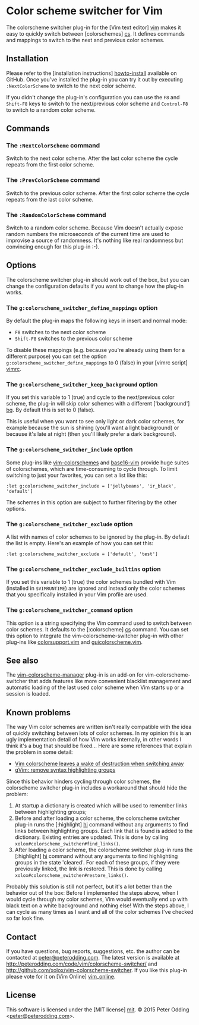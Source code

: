 # Color scheme switcher for Vim

The colorscheme switcher plug-in for the [Vim text editor] [vim] makes it easy to quickly switch between [colorschemes] [cs]. It defines commands and mappings to switch to the next and previous color schemes.

## Installation

Please refer to the [installation instructions] [howto-install] available on GitHub. Once you've installed the plug-in you can try it out by executing `:NextColorScheme` to switch to the next color scheme.

If you didn't change the plug-in's configuration you can use the `F8` and `Shift-F8` keys to switch to the next/previous color scheme and `Control-F8` to switch to a random color scheme.

## Commands

### The `:NextColorScheme` command

Switch to the next color scheme. After the last color scheme the cycle repeats from the first color scheme.

### The `:PrevColorScheme` command

Switch to the previous color scheme. After the first color scheme the cycle repeats from the last color scheme.

### The `:RandomColorScheme` command

Switch to a random color scheme. Because Vim doesn't actually expose random numbers the microseconds of the current time are used to improvise a source of randomness. It's nothing like real randomness but convincing enough for this plug-in :-).

## Options

The colorscheme switcher plug-in should work out of the box, but you can change the configuration defaults if you want to change how the plug-in works.

### The `g:colorscheme_switcher_define_mappings` option

By default the plug-in maps the following keys in insert and normal mode:

- `F8` switches to the next color scheme
- `Shift-F8` switches to the previous color scheme

To disable these mappings (e.g. because you're already using them for a different purpose) you can set the option `g:colorscheme_switcher_define_mappings` to 0 (false) in your [vimrc script] [vimrc].

### The `g:colorscheme_switcher_keep_background` option

If you set this variable to 1 (true) and cycle to the next/previous color scheme, the plug-in will skip color schemes with a different ['background'] [bg]. By default this is set to 0 (false).

This is useful when you want to see only light or dark color schemes, for example because the sun is shining (you'll want a light background) or because it's late at night (then you'll likely prefer a dark background).

### The `g:colorscheme_switcher_include` option

Some plug-ins like [vim-colorschemes][vcs] and [base16-vim][b16] provide huge suites of colorschemes, which are time-consuming to cycle through.  To limit switching to just your favorites, you can set a list like this:

    :let g:colorscheme_switcher_include = ['jellybeans', 'ir_black', 'default']

The schemes in this option are subject to further filtering by the other options.

### The `g:colorscheme_switcher_exclude` option

A list with names of color schemes to be ignored by the plug-in. By default the list is empty. Here's an example of how you can set this:

    :let g:colorscheme_switcher_exclude = ['default', 'test']

### The `g:colorscheme_switcher_exclude_builtins` option

If you set this variable to 1 (true) the color schemes bundled with Vim (installed in `$VIMRUNTIME`) are ignored and instead only the color schemes that you specifically installed in your Vim profile are used.

### The `g:colorscheme_switcher_command` option

This option is a string specifying the Vim command used to switch between color schemes. It defaults to the [:colorscheme] [cs] command. You can set this option to integrate the vim-colorscheme-switcher plug-in with other plug-ins like [colorsupport.vim](https://github.com/vim-scripts/colorsupport.vim) and [guicolorscheme.vim](https://github.com/vim-scripts/guicolorscheme.vim).

## See also

The [vim-colorscheme-manager](https://github.com/Taverius/vim-colorscheme-manager) plug-in is an add-on for vim-colorscheme-switcher that adds features like more convenient blacklist management and automatic loading of the last used color scheme when Vim starts up or a session is loaded.

## Known problems

The way Vim color schemes are written isn't really compatible with the idea of quickly switching between lots of color schemes. In my opinion this is an ugly implementation detail of how Vim works internally, in other words I think it's a bug that should be fixed... Here are some references that explain the problem in some detail:

- [Vim colorscheme leaves a wake of destruction when switching away](https://github.com/altercation/solarized/issues/102)
- [gVim: remove syntax highlighting groups](http://stackoverflow.com/questions/12915797/gvim-remove-syntax-highlighting-groups)

Since this behavior hinders cycling through color schemes, the colorscheme switcher plug-in includes a workaround that should hide the problem:

1. At startup a dictionary is created which will be used to remember links between highlighting groups;
2. Before and after loading a color scheme, the colorscheme switcher plug-in runs the [:highlight] [hi] command without any arguments to find links between highlighting groups. Each link that is found is added to the dictionary. Existing entries are updated. This is done by calling `xolox#colorscheme_switcher#find_links()`.
3. After loading a color scheme, the colorscheme switcher plug-in runs the [:highlight] [hi] command without any arguments to find highlighting groups in the state 'cleared'. For each of these groups, if they were previously linked, the link is restored. This is done by calling `xolox#colorscheme_switcher#restore_links()`.

Probably this solution is still not perfect, but it's a lot better than the behavior out of the box: Before I implemented the steps above, when I would cycle through my color schemes, Vim would eventually end up with black text on a white background and nothing else! With the steps above, I can cycle as many times as I want and all of the color schemes I've checked so far look fine.

## Contact

If you have questions, bug reports, suggestions, etc. the author can be contacted at <peter@peterodding.com>. The latest version is available at <http://peterodding.com/code/vim/colorscheme-switcher/> and <http://github.com/xolox/vim-colorscheme-switcher>. If you like this plug-in please vote for it on [Vim Online] [vim_online].

## License

This software is licensed under the [MIT license] [mit].
© 2015 Peter Odding &lt;<peter@peterodding.com>&gt;.


[bg]: http://vimdoc.sourceforge.net/htmldoc/options.html#'background'
[cs]: http://vimdoc.sourceforge.net/htmldoc/syntax.html#:colorscheme
[dcs]: http://peterodding.com/code/vim/downloads/colorscheme-switcher.zip
[dms]: http://peterodding.com/code/vim/downloads/misc.zip
[hi]: http://vimdoc.sourceforge.net/htmldoc/syntax.html#:highlight
[howto-install]: https://github.com/xolox/vim-colorscheme-switcher/blob/master/INSTALL.md
[mit]: http://en.wikipedia.org/wiki/MIT_License
[vim]: http://www.vim.org/
[vim_online]: http://www.vim.org/scripts/script.php?script_id=4586
[vimrc]: http://vimdoc.sourceforge.net/htmldoc/starting.html#vimrc
[vcs]: https://github.com/flazz/vim-colorschemes
[b16]: https://github.com/chriskempson/base16-vim
